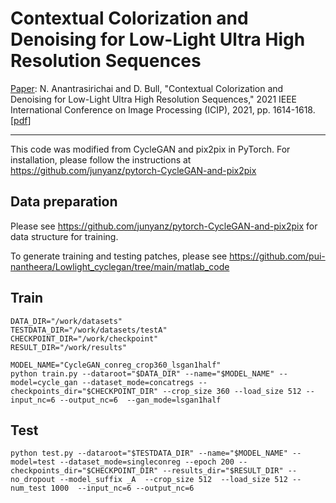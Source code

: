 # Contextual Colorization and Denoising for Low-Light Ultra High Resolution Sequences

[Paper](https://ieeexplore.ieee.org/document/9506694): N. Anantrasirichai and D. Bull, "Contextual Colorization and Denoising for Low-Light Ultra High Resolution Sequences," 2021 IEEE International Conference on Image Processing (ICIP), 2021, pp. 1614-1618. [[pdf](https://arxiv.org/pdf/2101.01597.pdf)]

---
This code was modified from CycleGAN and pix2pix in PyTorch. For installation, please follow the instructions at https://github.com/junyanz/pytorch-CycleGAN-and-pix2pix

## Data preparation

Please see https://github.com/junyanz/pytorch-CycleGAN-and-pix2pix for data structure for training.

To generate training and testing patches, please see https://github.com/pui-nantheera/Lowlight_cyclegan/tree/main/matlab_code

## Train

```
DATA_DIR="/work/datasets"
TESTDATA_DIR="/work/datasets/testA"
CHECKPOINT_DIR="/work/checkpoint"
RESULT_DIR="/work/results"

MODEL_NAME="CycleGAN_conreg_crop360_lsgan1half"
python train.py --dataroot="$DATA_DIR" --name="$MODEL_NAME" --model=cycle_gan --dataset_mode=concatregs --checkpoints_dir="$CHECKPOINT_DIR" --crop_size 360 --load_size 512 --input_nc=6 --output_nc=6  --gan_mode=lsgan1half 
```

## Test
```
python test.py --dataroot="$TESTDATA_DIR" --name="$MODEL_NAME" --model=test --dataset_mode=singleconreg --epoch 200 --checkpoints_dir="$CHECKPOINT_DIR" --results_dir="$RESULT_DIR" --no_dropout --model_suffix _A  --crop_size 512  --load_size 512 --num_test 1000  --input_nc=6 --output_nc=6
```

